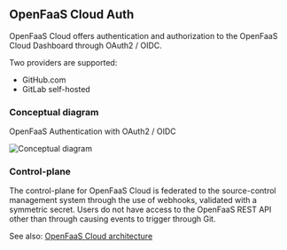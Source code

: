 ## OpenFaaS Cloud Auth

OpenFaaS Cloud offers authentication and authorization to the OpenFaaS Cloud Dashboard through OAuth2 / OIDC.

Two providers are supported:

* GitHub.com
* GitLab self-hosted

### Conceptual diagram

OpenFaaS Authentication with OAuth2 / OIDC

![Conceptual diagram](/images/openfaas-cloud/oauth2.png)

### Control-plane

The control-plane for OpenFaaS Cloud is federated to the source-control management system through the use of webhooks, validated with a symmetric secret. Users do not have access to the OpenFaaS REST API other than through causing events to trigger through Git.

See also: [OpenFaaS Cloud architecture](../architecture/)
